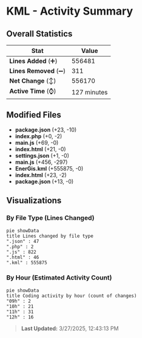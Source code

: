 # KML - Activity Summary 

## Overall Statistics

| Stat                   | Value                                                             |
| ---------------------- | ----------------------------------------------------------------- |
| **Lines Added** (➕)   | 556481                                          |
| **Lines Removed** (➖) | 311                                        |
| **Net Change** (↕)    | 556170                |
| **Active Time** (⌚)   | 127 minutes |


## Modified Files
- **package.json** (+23, -10)
- **index.php** (+0, -2)
- **main.js** (+69, -0)
- **index.html** (+21, -0)
- **settings.json** (+1, -0)
- **main.js** (+456, -297)
- **EnerGis.kml** (+555875, -0)
- **index.html** (+23, -2)
- **package.json** (+13, -0)

## Visualizations

### By File Type (Lines Changed)

```mermaid
pie showData
title Lines changed by file type
".json" : 47
".php" : 2
".js" : 822
".html" : 46
".kml" : 555875
```

### By Hour (Estimated Activity Count)

```mermaid
pie showData
title Coding activity by hour (count of changes)
"09h" : 2
"10h" : 21
"11h" : 31
"12h" : 16
```


> **Last Updated:** 3/27/2025, 12:43:13 PM